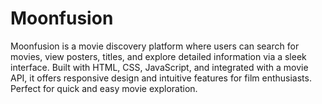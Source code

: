 # Moonfusion
 Moonfusion is a movie discovery platform where users can search for movies, view posters, titles, and explore detailed information via a sleek interface. Built with HTML, CSS, JavaScript, and integrated with a movie API, it offers responsive design and intuitive features for film enthusiasts. Perfect for quick and easy movie exploration.
